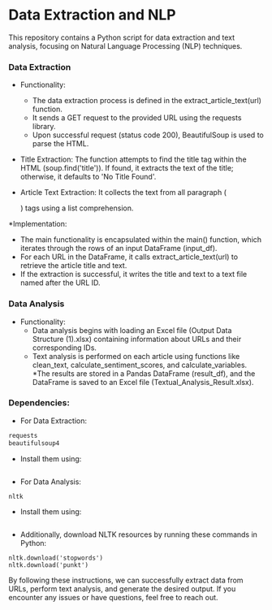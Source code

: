 # Data Extraction and NLP

This repository contains a Python script for data extraction and text analysis, focusing on Natural Language Processing (NLP) techniques.

### Data Extraction

* Functionality:
  * The data extraction process is defined in the extract_article_text(url) function.
  * It sends a GET request to the provided URL using the requests library.
  * Upon successful request (status code 200), BeautifulSoup is used to parse the HTML.
    
* Title Extraction: The function attempts to find the title tag within the HTML (soup.find('title')). If found, it extracts the text of the title; otherwise, it defaults to 'No Title Found'.
  
* Article Text Extraction: It collects the text from all paragraph (<p>) tags using a list comprehension.
  
*Implementation:
  * The main functionality is encapsulated within the main() function, which iterates through the rows of an input DataFrame (input_df).
  * For each URL in the DataFrame, it calls extract_article_text(url) to retrieve the article title and text.
  * If the extraction is successful, it writes the title and text to a text file named after the URL ID.
  
### Data Analysis


* Functionality:
  * Data analysis begins with loading an Excel file (Output Data Structure (1).xlsx) containing information about URLs and their corresponding IDs.
  * Text analysis is performed on each article using functions like clean_text, calculate_sentiment_scores, and calculate_variables.
  *The results are stored in a Pandas DataFrame (result_df), and the DataFrame is saved to an Excel file (Textual_Analysis_Result.xlsx).

### Dependencies:

* For Data Extraction:
```Python
requests
beautifulsoup4
```
  * Install them using:

```pip install requests beautifulsoup4
```

* For Data Analysis:
```pandas
nltk
```
  * Install them using:

```pip install pandas nltk
```

* Additionally, download NLTK resources by running these commands in Python:

```import nltk
nltk.download('stopwords')
nltk.download('punkt')
```

By following these instructions, we can successfully extract data from URLs, perform text analysis, and generate the desired output. If you encounter any issues or have questions, feel free to reach out.

